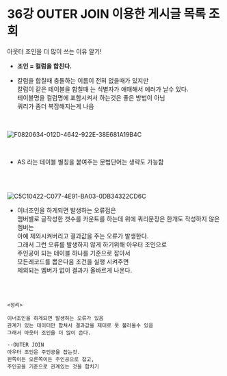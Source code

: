 # 36강 OUTER JOIN 이용한 게시글 목록 조회

아웃터 조인을 더 많이 쓰는 이유 알기!

- **조인 = 컬럼을 합친다.**

- 칼럼을 합칠때 충돌하는 이름이 전혀 없을때가 있지만  
칼럼이 같은 테이블을 합칠때 는 식별자가 애매해서 에러가 날수 있다.  
테이블명을 컬럼명에 포함시켜서 하는것은 좋은 방법이 아님  
쿼리가 좀더 복잡해지는게 나음  
<br><br>    

![F0820634-012D-4642-922E-38E681A19B4C](https://user-images.githubusercontent.com/89206108/166147393-5e42be30-1190-48f5-a2be-8de54a449f1f.png)

<br>

- AS 라는 테이블 별칭을 붙여주는 문법단어는 생략도 가능함

<br><br>


![C5C10422-C077-4E91-BA03-0DB34322CD6C](https://user-images.githubusercontent.com/89206108/166147400-5893462a-5a11-497c-b6a9-c9e50957502b.png)


- 이너조인을 하게되면 발생하는 오류점은  
맴버별로 글작성한 갯수를 카운트를 하는데 위에 쿼리문장은 한개도 작성하지 않은 멤버는  
아예 제외시켜버리고 결과값을 주는 오류가 발생한다.  
그래서 그런 오류를 발생하지 않게 하기위해 아우터 조인으로   
주인공이 되는 테이블 하나를 기준으로 잡아서  
모든레코드를 뽑은다음 조건을 실행 시켜주면   
제외되는 멤버가 없이 결과가 올바르게 나온다.  
<br><br>    

```

<정리>

이너조인을 하게되면 발생하는 오류가 있음 
관계가 있는 데이터만 합쳐서 결과값을 제대로 못 불러올수 있음
그래서 아웃터 조인을 더 많이 쓴다.

--OUTER JOIN
아우터 조인은 주인공을 잡는것.
왼쪽이든 오른쪽이든 주인공으로 잡고,
주인공을 기준으로 관계있는 것을 합치기
```
<br><br>
